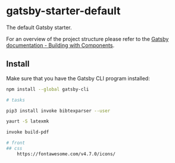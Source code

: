 # gatsby-starter-default
The default Gatsby starter.

For an overview of the project structure please refer to the [Gatsby documentation - Building with Components](https://www.gatsbyjs.org/docs/building-with-components/).

## Install

Make sure that you have the Gatsby CLI program installed:
```sh
npm install --global gatsby-cli

# tasks

pip3 install invoke bibtexparser --user

yaurt -S latexmk

invoke build-pdf

# front
## css
    https://fontawesome.com/v4.7.0/icons/
